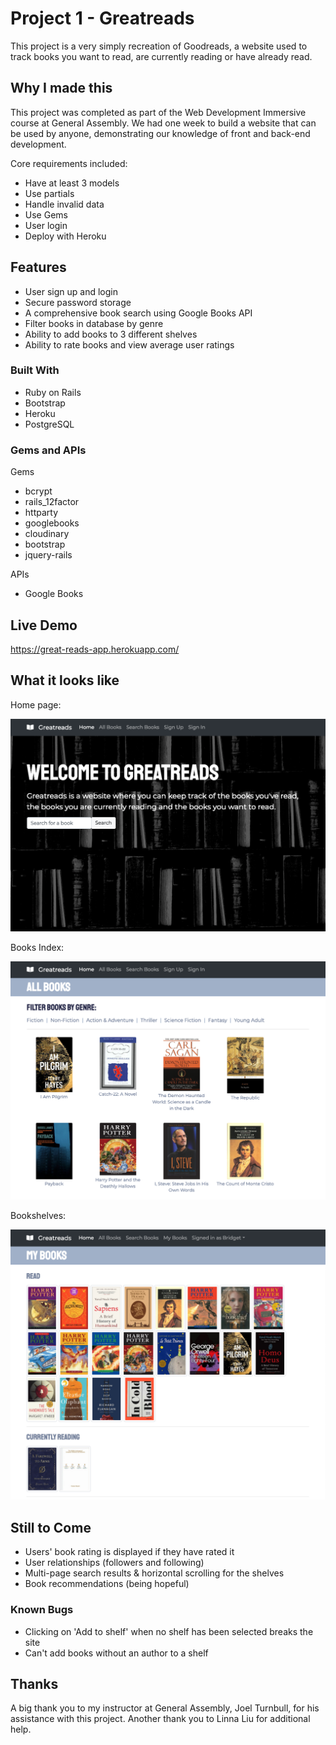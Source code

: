 # Project 1 - Greatreads

This project is a very simply recreation of Goodreads, a website used to track books you want to read, are currently reading or have already read.

## Why I made this

This project was completed as part of the Web Development Immersive course at General Assembly. We had one week to build a website that can be used by anyone, demonstrating our knowledge of front and back-end development.

Core requirements included:
- Have at least 3 models
- Use partials
- Handle invalid data
- Use Gems
- User login
- Deploy with Heroku

## Features
- User sign up and login
- Secure password storage
- A comprehensive book search using Google Books API
- Filter books in database by genre
- Ability to add books to 3 different shelves
- Ability to rate books and view average user ratings

### Built With
- Ruby on Rails
- Bootstrap
- Heroku
- PostgreSQL

### Gems and APIs
Gems
- bcrypt
- rails_12factor
- httparty
- googlebooks
- cloudinary
- bootstrap
- jquery-rails

APIs
- Google Books

## Live Demo
https://great-reads-app.herokuapp.com/

## What it looks like
Home page:

![Home Page](/app/assets/images/screenshots/home.png)

Books Index:

![Books Index](/app/assets/images/screenshots/all-books.png)

Bookshelves:

![Bookshelves](/app/assets/images/screenshots/my-books.png)


## Still to Come
- Users' book rating is displayed if they have rated it
- User relationships (followers and following)
- Multi-page search results & horizontal scrolling for the shelves
- Book recommendations (being hopeful)

### Known Bugs
- Clicking on 'Add to shelf' when no shelf has been selected breaks the site
- Can't add books without an author to a shelf

## Thanks
A big thank you to my instructor at General Assembly, Joel Turnbull, for his assistance with this project. Another thank you to Linna Liu for additional help.
